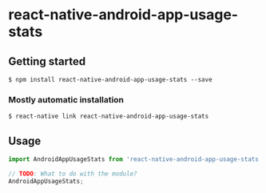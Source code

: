 # react-native-android-app-usage-stats

## Getting started

`$ npm install react-native-android-app-usage-stats --save`

### Mostly automatic installation

`$ react-native link react-native-android-app-usage-stats`

## Usage
```javascript
import AndroidAppUsageStats from 'react-native-android-app-usage-stats';

// TODO: What to do with the module?
AndroidAppUsageStats;
```
